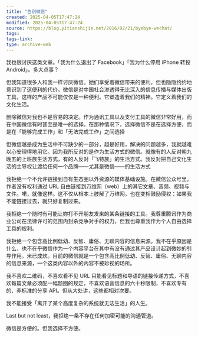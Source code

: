 ```yaml
---
title: "告别微信"
created: 2025-04-05T17:47:24
modified: 2025-04-05T17:47:24
source: https://blog.yitianshijie.net/2016/02/21/byebye-wechat/
tags:
tags-link:
type: archive-web
---
```

我也很讨厌这类文章。「我为什么退出了 Facebook」「我为什么停用 iPhone 转投 Android」。多大点事？

但我知道很多人和我一样讨厌微信。她们享受着微信带来的便利，但也隐隐约约地意识到了这便利的代价。微信是对中国社会渗透得无比深入的信息传播与媒体出版工具，这样的产品不可能仅仅是一种便利。它塑造着我们的精神。它定义着我们的文化生活。

删除微信对我也不是容易的决定。作为通讯工具以及支付工具的微信非常好用，而在中国微信有时甚至是唯一的选择。在那种情况下，选择微信不是在选择方便，而是在「能够完成工作」和「无法完成工作」之间选择

但微信越是成为生活中不可缺少的一部分，越是好用，解决的问题越多，我就越难以心安理得地用它。因为我所反对的是作为生活方式的微信。就像有的人反对朝九晚五的上班族生活方式，有的人反对「飞特族」的生活方式。我反对把自己文化生活的主导权让渡给任何一个品牌——尤其是微信——的生活方式

我拒绝一个不允许链接到自有生态圈以外资源的媒体基础设施。在微信公众号里，作者没有权利通过 URL 自由链接到万维网（web）上的其它文章、音频、视频与文件。喏，就像这样。这不仅从根本上肢解了万维网，也在变相鼓励侵权：如果我不能链接过去，就只好复制过来。

我拒绝一个随时有可能让妳打不开朋友发来的某条链接的工具。我尊重腾讯作为商业公司在法律许可的范围内封杀竞争对手的权力，但我也尊重我作为个人自由选择工具的权利。

我拒绝一个包含高比例低幼、反智、庸俗、无聊内容的信息来源。我不在乎原因是什么，也不在乎微信作为一个内容平台在其中有没有通过其产品设计起到微妙的引导作用。米已成炊。目前的微信就是一个包含高比例低幼、反智、庸俗、无聊内容的信息来源，一个这类内容以外的内容不被珍视的场所。

我不喜欢二维码，不喜欢看不见 URL 只能看见标题和导语的链接传递方式，不喜欢每篇文章必须配一幅题图的规定，不喜欢语音信息的六十秒限制，不喜欢专有的、非标准的分享 API。但从大处讲，这些都相对次要。

我不能接受「离开了某个高度复杂的系统就无法生活」的人生。

Last but not least，我拒绝一条不存在任何加密可能的沟通管道。

微信是方便的。但我选择不方便。